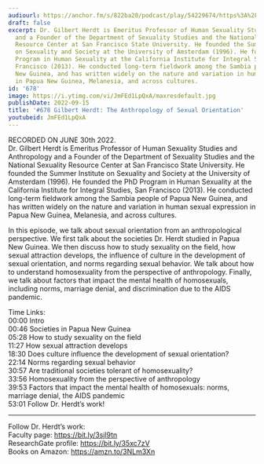 ```yaml
---
audiourl: https://anchor.fm/s/822ba20/podcast/play/54229674/https%3A%2F%2Fd3ctxlq1ktw2nl.cloudfront.net%2Fstaging%2F2022-5-30%2F6e61cf0a-7445-2683-8fea-9bfce2c997bb.m4a
draft: false
excerpt: Dr. Gilbert Herdt is Emeritus Professor of Human Sexuality Studies and Anthropology
  and a Founder of the Department of Sexuality Studies and the National Sexuality
  Resource Center at San Francisco State University. He founded the Summer Institute
  on Sexuality and Society at the University of Amsterdam (1996). He founded the PhD
  Program in Human Sexuality at the California Institute for Integral Studies, San
  Francisco (2013). He conducted long-term fieldwork among the Sambia people of Papua
  New Guinea, and has written widely on the nature and variation in human sexual expression
  in Papua New Guinea, Melanesia, and across cultures.
id: '678'
image: https://i.ytimg.com/vi/JmFEd1LpQxA/maxresdefault.jpg
publishDate: 2022-09-15
title: '#678 Gilbert Herdt: The Anthropology of Sexual Orientation'
youtubeid: JmFEd1LpQxA
---
```

<div class="timelinks">

RECORDED ON JUNE 30th 2022.  
Dr. Gilbert Herdt is Emeritus Professor of Human Sexuality Studies and Anthropology and a Founder of the Department of Sexuality Studies and the National Sexuality Resource Center at San Francisco State University. He founded the Summer Institute on Sexuality and Society at the University of Amsterdam (1996). He founded the PhD Program in Human Sexuality at the California Institute for Integral Studies, San Francisco (2013). He conducted long-term fieldwork among the Sambia people of Papua New Guinea, and has written widely on the nature and variation in human sexual expression in Papua New Guinea, Melanesia, and across cultures.

In this episode, we talk about sexual orientation from an anthropological perspective. We first talk about the societies Dr. Herdt studied in Papua New Guinea. We then discuss how to study sexuality on the field, how sexual attraction develops, the influence of culture in the development of sexual orientation, and norms regarding sexual behavior. We talk about how to understand homosexuality from the perspective of anthropology. Finally, we talk about factors that impact the mental health of homosexuals, including norms, marriage denial, and discrimination due to the AIDS pandemic.

Time Links:  
<time>00:00</time> Intro  
<time>00:46</time> Societies in Papua New Guinea  
<time>05:28</time> How to study sexuality on the field  
<time>11:27</time> How sexual attraction develops  
<time>18:30</time> Does culture influence the development of sexual orientation?  
<time>22:14</time> Norms regarding sexual behavior  
<time>30:57</time> Are traditional societies tolerant of homosexuality?  
<time>33:56</time> Homosexuality from the perspective of anthropology  
<time>39:53</time> Factors that impact the mental health of homosexuals: norms, marriage denial, the AIDS pandemic  
<time>53:01</time> Follow Dr. Herdt’s work!

---

Follow Dr. Herdt’s work:  
Faculty page: https://bit.ly/3sjl9tn  
ResearchGate profile: https://bit.ly/35xc7zV  
Books on Amazon: https://amzn.to/3NLm3Xn
</div>

